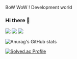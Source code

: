 
BoW WoW ! Development world



### Hi there 👋 

<!--
**javayoyo/javayoyo** is a ✨ _special_ ✨ repository because its `README.md` (this file) appears on your GitHub profile.

Here are some ideas to get you started:

- 🔭 I’m currently working on ...
- 🌱 I’m currently learning ...
- 👯 I’m looking to collaborate on ...
- 🤔 I’m looking for help with ...
- 💬 Ask me about ...
- 📫 How to reach me: ...
- 😄 Pronouns: ...
- ⚡ Fun fact: ...
-->


<img src="https://img.shields.io/badge/Java-007396?style=flat-square&logo=Java&logoColor=white">
<img src="https://img.shields.io/badge/HTML-0094F5?style=flat-square&logo=HTML&logoColor=white">
<img src="https://img.shields.io/badge/CSS-006600?style=flat-square&logo=CSS&logoColor=white">


![Anurag's GitHub stats](https://github-readme-stats.vercel.app/api?username=javayoyo&show_icons=true&theme=radical)





[![Solved.ac Profile](http://mazassumnida.wtf/api/generate_badge?boj=javayoyo)](https://solved.ac/javayoyo)<br/>

